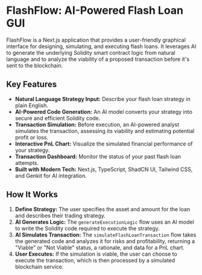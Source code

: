 # FlashFlow: AI-Powered Flash Loan GUI

FlashFlow is a Next.js application that provides a user-friendly graphical interface for designing, simulating, and executing flash loans. It leverages AI to generate the underlying Solidity smart contract logic from natural language and to analyze the viability of a proposed transaction before it's sent to the blockchain.

## Key Features

*   **Natural Language Strategy Input:** Describe your flash loan strategy in plain English.
*   **AI-Powered Code Generation:** An AI model converts your strategy into secure and efficient Solidity code.
*   **Transaction Simulation:** Before execution, an AI-powered analyst simulates the transaction, assessing its viability and estimating potential profit or loss.
*   **Interactive PnL Chart:** Visualize the simulated financial performance of your strategy.
*   **Transaction Dashboard:** Monitor the status of your past flash loan attempts.
*   **Built with Modern Tech:** Next.js, TypeScript, ShadCN UI, Tailwind CSS, and Genkit for AI integration.

## How It Works

1.  **Define Strategy:** The user specifies the asset and amount for the loan and describes their trading strategy.
2.  **AI Generates Logic:** The `generateExecutionLogic` flow uses an AI model to write the Solidity code required to execute the strategy.
3.  **AI Simulates Transaction:** The `simulateFlashLoanTransaction` flow takes the generated code and analyzes it for risks and profitability, returning a "Viable" or "Not Viable" status, a rationale, and data for a PnL chart.
4.  **User Executes:** If the simulation is viable, the user can choose to execute the transaction, which is then processed by a simulated blockchain service.

